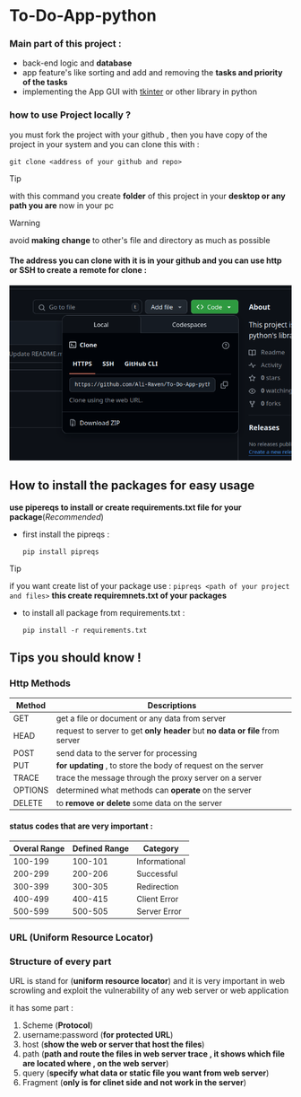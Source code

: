 # To-Do-App-python

### Main part of this project : 
* back-end logic and **database**
* app feature's like sorting and add and removing the **tasks and priority of the tasks**
* implementing the App GUI with [tkinter](https://docs.python.org/3/library/tkinter.html) or other library in python


### how to use Project locally ? 
you must fork the project with your github , then you have copy of the project in your system and you can clone this with : 
```
git clone <address of your github and repo>
```
> [!TIP]
> with this command you create **folder** of this project in your **desktop or any path you are** now in your pc

> [!WARNING]
> avoid **making change** to other's file and directory as much as possible

#### The address you can clone with it is in your github and you can use http or SSH to create a remote for clone : 
![screen_shot_of_address_clone](./Screenshot%20from%202025-07-05%2011-33-12.png)


## How to install the packages for easy usage
**use pipereqs to install or create requirements.txt file for your package**(_Recommended_)
* first install the pipreqs : 
    ```
    pip install pipreqs
    ```
> [!TIP]
> if you want create list of your package use : 
    ```
    pipreqs <path of your project and files>
    ```
    **this create requiremnets.txt of your packages**
    
* to install all package from requirements.txt : 
    ```
    pip install -r requirements.txt
    ```

## Tips you should know !
### Http Methods
| Method | Descriptions | 
| -- | -- |
| GET | get a file or document or any data from server | 
| HEAD | request to server to get **only header** but **no data or file** from server |
| POST | send data to the server for processing |
| PUT | **for updating** , to store the body of request on the server | 
| TRACE | trace the message through the proxy server on a server | 
| OPTIONS | determined what methods can **operate** on the server | 
| DELETE | to **remove or delete** some data on the server |
#### **status codes that are very important :**

| Overal Range | Defined Range | Category | 
| -- | -- | -- | 
| 100-199 | 100-101 | Informational | 
| 200-299 | 200-206 | Successful | 
| 300-399 | 300-305 | Redirection |
| 400-499 | 400-415 | Client Error | 
| 500-599 | 500-505 | Server Error |   


### URL (Uniform Resource Locator)
### Structure of every part 
URL is stand for (**uniform resource locator**) and it is very important in web scrowling and exploit the vulnerability of any web server or web application

it has some part : 
1. Scheme (**Protocol**)
2. username:password (**for protected URL**)
3. host (**show the web or server that host the files**)
4. path (**path and route the files in web server trace , it shows which file are located where , on the web server**)
5. query (**specify what data or static file you want from web server**)
6. Fragment (**only is for clinet side and not work in the server**)














